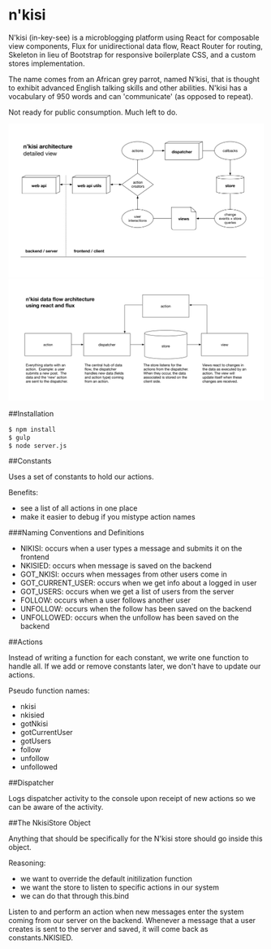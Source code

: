 # n'kisi

N'kisi (in-key-see) is a microblogging platform using React for composable view components, Flux for unidirectional data flow, React Router for routing, Skeleton in lieu of Bootstrap for responsive boilerplate CSS, and a custom stores implementation.  

The name comes from an African grey parrot, named N'kisi, that is thought to exhibit advanced English talking skills and other abilities.  N'kisi has a vocabulary of 950 words and can 'communicate' (as opposed to repeat).

Not ready for public consumption. Much left to do.

![](/diagrams/nkisi-architecture.png)
![](/diagrams/nkisi-data-flow.png)

##Installation
```
$ npm install
$ gulp
$ node server.js
```

##Constants

Uses a set of constants to hold our actions.

Benefits:
- see a list of all actions in one place
- make it easier to debug if you mistype action names

###Naming Conventions and Definitions
- NIKISI: occurs when a user types a message and submits it on the frontend
- NKISIED: occurs when message is saved on the backend
- GOT_NKISI: occurs when messages from other users come in
- GOT_CURRENT_USER: occurs when we get info about a logged in user
- GOT_USERS: occurs when we get a list of users from the server
- FOLLOW: occurs when a user follows another user
- UNFOLLOW: occurs when the follow has been saved on the backend
- UNFOLLOWED: occurs when the unfollow has been saved on the backend

##Actions

Instead of writing a function for each constant, we write one function to handle all.  If we add or remove constants later, we don't have to update our actions.

Pseudo function names:
- nkisi
- nkisied
- gotNkisi
- gotCurrentUser
- gotUsers
- follow
- unfollow
- unfollowed

##Dispatcher

Logs dispatcher activity to the console upon receipt of new actions so we can be aware of the activity.

##The NkisiStore Object

Anything that should be specifically for the N'kisi store should go inside this object.

Reasoning:
- we want to override the default initilization function
- we want the store to listen to specific actions in our system
- we can do that through this.bind

Listen to and perform an action when new messages enter the system coming from our server on the backend.  Whenever a message that a user creates is sent to the server and saved, it will come back as constants.NKISIED.
